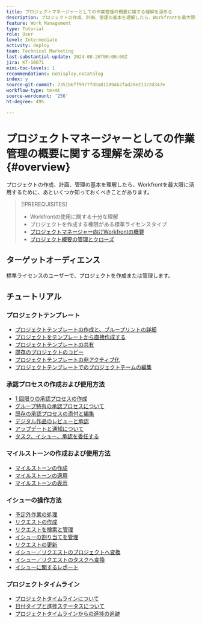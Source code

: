 ```yaml
---
title: プロジェクトマネージャーとしての作業管理の概要に関する理解を深める
description: プロジェクトの作成、計画、管理の基本を理解したら、Workfrontを最大限に活用するために、あといくつか知っておくべきことがあります。
feature: Work Management
type: Tutorial
role: User
level: Intermediate
activity: deploy
team: Technical Marketing
last-substantial-update: 2024-08-26T00:00:00Z
jira: KT-10671
mini-toc-levels: 1
recommendations: noDisplay,noCatalog
index: y
source-git-commit: 2351b6ff9977fd8a81289ab2fad28e21322d347e
workflow-type: tm+mt
source-wordcount: '256'
ht-degree: 49%

---
```



# プロジェクトマネージャーとしての作業管理の概要に関する理解を深める {#overview}

プロジェクトの作成、計画、管理の基本を理解したら、Workfrontを最大限に活用するために、あといくつか知っておくべきことがあります。

>[!PREREQUISITES]
>
>* Workfrontの使用に関する十分な理解
>* プロジェクトを作成する権限がある標準ライセンスタイプ
>* [ プロジェクトマネージャー向けWorkfrontの概要 ](https://experienceleague.adobe.com/?recommended=Workfront-U-1-2022.1.planners)
>* [ プロジェクト概要の管理とクローズ ](https://experienceleague.adobe.com/?recommended=Workfront-U-1-2022.2.planners)


## ターゲットオーディエンス

標準ライセンスのユーザーで、プロジェクトを作成または管理します。

## チュートリアル

### プロジェクトテンプレート

* [プロジェクトテンプレートの作成と、ブループリントの詳細](create-a-project-template.md)
* [プロジェクトをテンプレートから直接作成する](create-a-project-directly-from-a-template.md)
* [プロジェクトテンプレートの共有](share-a-project-template.md)
* [既存のプロジェクトのコピー](/help/manage-work/manage-projects/copy-an-existing-project.md)
* [プロジェクトテンプレートの非アクティブ化](deactivate-a-project-template.md)
* [プロジェクトテンプレートでのプロジェクトチームの編集](edit-the-project-team-in-a-project-template.md)


### 承認プロセスの作成および使用方法

* [1 回限りの承認プロセスの作成](create-a-single-use-approval-process.md)
* [グループ特有の承認プロセスについて](group-specific-approval-processes.md)
* [既存の承認プロセスの添付と編集](attach-and-edit-existing-approval-processes.md)
* [デジタル作品のレビューと承認](review-and-approve-digital-work.md)
* [アップデートと通知について](understand-updates-and-notifications.md)
* [タスク、イシュー、承認を委任する](delegate-approvals.md)


### マイルストーンの作成および使用方法

* [マイルストーンの作成](creating-milestones.md)
* [マイルストーンの適用](apply-milestones.md)
* [マイルストーンの表示](view-milestones.md)


### イシューの操作方法

* [予定外作業の処理](handle-unplanned-work.md)
* [リクエストの作成](make-a-request.md)
* [リクエストを検索と管理](find-requests.md)
* [イシューの割り当てを管理](manage-issue-assignments.md)
* [リクエストの更新](update-a-request.md)
* [イシュー／リクエストのプロジェクトへ変換](create-a-project-from-a-request.md)
* [イシュー／リクエストのタスクへ変換](convert-issues-to-other-work-items.md)
* [イシューに関するレポート](report-on-issues.md)


### プロジェクトタイムライン

* [プロジェクトタイムラインについて](understand-project-timelines.md)
* [日付タイプと進捗ステータスについて](understand-task-dates-and-progress-status.md)
* [プロジェクトタイムラインからの進捗の追跡](track-work-progress-from-the-project-timeline.md)


